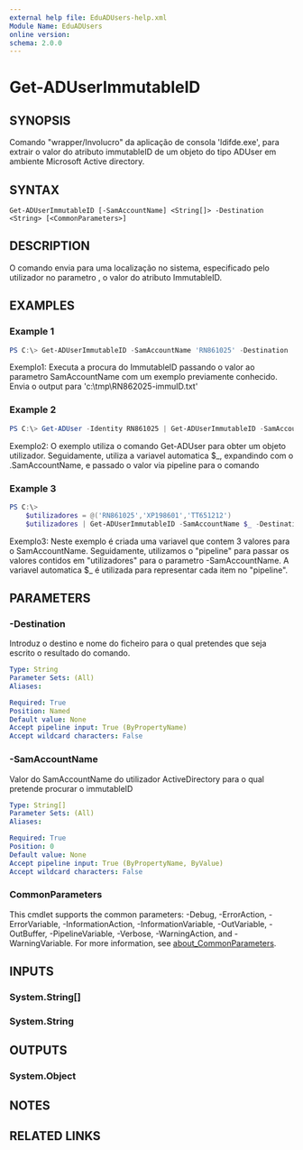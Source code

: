 ```yaml
---
external help file: EduADUsers-help.xml
Module Name: EduADUsers
online version:
schema: 2.0.0
---
```


# Get-ADUserImmutableID

## SYNOPSIS
Comando "wrapper/Involucro" da aplicação de consola 'ldifde.exe', para extrair  o valor do atributo immutableID de um objeto do tipo ADUser em ambiente Microsoft Active directory.

## SYNTAX

```
Get-ADUserImmutableID [-SamAccountName] <String[]> -Destination <String> [<CommonParameters>]
```

## DESCRIPTION
O comando envia para uma localização no sistema, especificado pelo utilizador no parametro <Destination>, o valor do atributo ImmutableID.

## EXAMPLES

### Example 1
```powershell
PS C:\> Get-ADUserImmutableID -SamAccountName 'RN861025' -Destination 'c:\tmp\RN862025-immuID.txt'
```

Exemplo1: Executa a procura do ImmutableID passando o valor ao parametro SamAccountName com um exemplo previamente conhecido. 
Envia o output para 'c:\tmp\RN862025-immuID.txt'

### Example 2
```powershell
PS C:\> Get-ADUser -Identity RN861025 | Get-ADUserImmutableID -SamAccountName $_ -Destination 'c:\tmp'
```
Exemplo2: O exemplo utiliza o comando Get-ADUser para obter um objeto utilizador.
Seguidamente, utiliza a variavel automatica $_, expandindo com o .SamAccountName, e passado o valor via pipeline para o comando

### Example 3
```powershell
PS C:\> 
    $utilizadores = @('RN861025','XP198601','TT651212')
    $utilizadores | Get-ADUserImmutableID -SamAccountName $_ -Destination 'c:\tmp'
```

Exemplo3: Neste exemplo é criada uma variavel que contem 3 valores para o SamAccountName.
Seguidamente, utilizamos o "pipeline" para passar os valores contidos em "utilizadores" para o parametro -SamAccountName.
A variavel automatica $_ é utilizada para representar cada item no "pipeline".

## PARAMETERS

### -Destination
Introduz o destino e nome do ficheiro para o qual pretendes que seja escrito o resultado do comando.

```yaml
Type: String
Parameter Sets: (All)
Aliases:

Required: True
Position: Named
Default value: None
Accept pipeline input: True (ByPropertyName)
Accept wildcard characters: False
```

### -SamAccountName
Valor do SamAccountName do utilizador ActiveDirectory para o qual pretende procurar o immutableID

```yaml
Type: String[]
Parameter Sets: (All)
Aliases:

Required: True
Position: 0
Default value: None
Accept pipeline input: True (ByPropertyName, ByValue)
Accept wildcard characters: False
```

### CommonParameters
This cmdlet supports the common parameters: -Debug, -ErrorAction, -ErrorVariable, -InformationAction, -InformationVariable, -OutVariable, -OutBuffer, -PipelineVariable, -Verbose, -WarningAction, and -WarningVariable. For more information, see [about_CommonParameters](http://go.microsoft.com/fwlink/?LinkID=113216).

## INPUTS

### System.String[]

### System.String

## OUTPUTS

### System.Object
## NOTES

## RELATED LINKS

